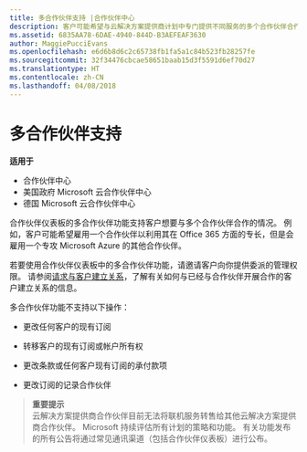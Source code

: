 ```yaml
---
title: 多合作伙伴支持 |合作伙伴中心
description: 客户可能希望与云解决方案提供商计划中专门提供不同服务的多个合作伙伴合作。
ms.assetid: 6835AA78-6DAE-4940-844D-B3AEFEAF3630
author: MaggiePucciEvans
ms.openlocfilehash: e6d6b8d6c2c65738fb1fa5a1c84b523fb28257fe
ms.sourcegitcommit: 32f34476cbcae58651baab15d3f5591d6ef70d27
ms.translationtype: HT
ms.contentlocale: zh-CN
ms.lasthandoff: 04/08/2018
---
```

# <a name="multi-partner-support"></a>多合作伙伴支持

**适用于**

-  合作伙伴中心
-  美国政府 Microsoft 云合作伙伴中心
-  德国 Microsoft 云合作伙伴中心

合作伙伴仪表板的多合作伙伴功能支持客户想要与多个合作伙伴合作的情况。 例如，客户可能希望雇用一个合作伙伴以利用其在 Office 365 方面的专长，但是会雇用一个专攻 Microsoft Azure 的其他合作伙伴。

若要使用合作伙伴仪表板中的多合作伙伴功能，请邀请客户向你提供委派的管理权限。 请参阅[请求与客户建立关系](request-a-relationship-with-a-customer.md)，了解有关如何与已经与合作伙伴开展合作的客户建立关系的信息。

多合作伙伴功能不支持以下操作：

-   更改任何客户的现有订阅

-   转移客户的现有订阅或帐户所有权

-   更改条款或任何客户现有订阅的承付款项

-   更改订阅的记录合作伙伴

>**重要提示**<br>
云解决方案提供商合作伙伴目前无法将联机服务转售给其他云解决方案提供商合作伙伴。 Microsoft 持续评估所有计划的策略和功能。 有关功能发布的所有公告将通过常见通讯渠道（包括合作伙伴仪表板）进行公布。  

 







